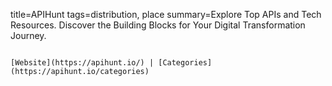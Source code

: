 title=APIHunt
tags=distribution, place
summary=Explore Top APIs and Tech Resources. Discover the Building Blocks for Your Digital Transformation Journey.
~~~~~~

[Website](https://apihunt.io/) | [Categories](https://apihunt.io/categories)

